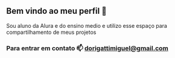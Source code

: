 ## Bem vindo ao meu perfil 💚
Sou aluno da Alura e do ensino medio e utilizo esse espaço para compartilhamento de meus projetos
### Para entrar em contato 📫 dorigattimiguel@gmail.com

